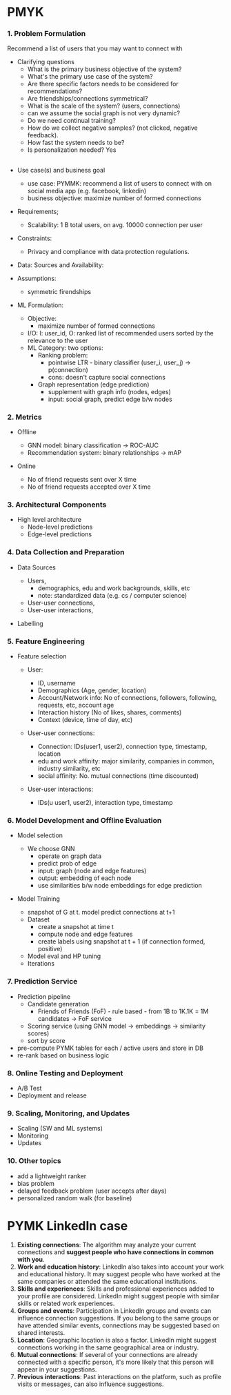 # PMYK 

### 1. Problem Formulation
Recommend a list of users that you may want to connect with 
* Clarifying questions
  * What is the primary business objective of the system? 
  * What's the primary use case of the system?
  * Are there specific factors needs to be considered for recommendations?
  * Are friendships/connections symmetrical?
  * What is the scale of the system? (users, connections)
  * can we assume the social graph is not very dynamic?
  * Do we need continual training? 
  * How do we collect negative samples? (not clicked, negative feedback). 
  * How fast the system needs to be? 
  * Is personalization needed? Yes 
  
## 
* Use case(s) and business goal
  * use case: PYMMK: recommend a list of users to connect with on social media app (e.g. facebook, linkedin)
  * business objective: maximize number of formed connections 

* Requirements;
    * Scalability: 1 B total users, on avg. 10000 connection per user     
  
* Constraints:
    * Privacy and compliance with data protection regulations.
    
* Data: Sources and Availability:

* Assumptions:
    * symmetric firendships
  
* ML Formulation:
    * Objective: 
      * maximize number of formed connections 
    * I/O: I: user_id, O: ranked list of recommended users sorted by the relevance to the user 
    * ML Category: two options: 
      * Ranking problem: 
        * pointwise LTR - binary classifier (user_i, user_j) -> p(connection)
        * cons: doesn't capture social connections 
      * Graph representation (edge prediction)
        * supplement with graph info (nodes, edges)
        * input: social graph, predict edge b/w nodes 

### 2. Metrics  
* Offline 
  * GNN model: binary classification -> ROC-AUC 
  * Recommendation system: binary relationships -> mAP 
  
* Online 
  * No of friend requests sent over X time 
  * No of friend requests accepted over X time 
  
### 3. Architectural Components  
* High level architecture 
  * Node-level predictions 
  * Edge-level predictions 
  
### 4. Data Collection and Preparation
* Data Sources
  * Users, 
    * demographics, edu and work backgrounds, skills, etc
    * note: standardized data (e.g. cs / computer science)
  * User-user connections,  
  * User-user interactions, 

* Labelling

### 5. Feature Engineering

* Feature selection
    
  * User: 
    * ID, username
    * Demographics (Age, gender, location)
    * Account/Network info: No of connections, followers, following, requests, etc, account age
    * Interaction history (No of likes, shares, comments)
    * Context (device, time of day, etc)
    
  * User-user connections: 
    * Connection: IDs(user1, user2), connection type, timestamp, location 
    * edu and work affinity: major similarity, companies in common, industry similarity, etc 
    * social affinity: No. mutual connections (time discounted)
  * User-user interactions:  
    * IDs(u user1, user2), interaction type, timestamp 




### 6. Model Development and Offline Evaluation

* Model selection 
  * We choose GNN 
    * operate on graph data 
    * predict prob of edge 
    * input: graph (node and edge features)
    * output: embedding of each node
    * use similarities b/w node embeddings for edge prediction 


* Model Training 
  * snapshot of G at t. model predict connections at t+1
  * Dataset 
    * create a snapshot at time t
    * compute node and edge features 
    * create labels using snapshot at t + 1 (if connection formed, positive) 
  * Model eval and HP tuning 
  * Iterations 
  
### 7. Prediction Service
* Prediction pipeline 
  * Candidate generation 
    * Friends of Friends (FoF) - rule based - from 1B to 1K.1K = 1M candidates -> FoF service  
  * Scoring service (using GNN model -> embeddings -> similarity scores)
  * sort by score 
* pre-compute PYMK tables for each / active users and store in DB 
* re-rank based on business logic 
  
### 8. Online Testing and Deployment  
* A/B Test 
* Deployment and release 

### 9. Scaling, Monitoring, and Updates 
* Scaling (SW and ML systems)
* Monitoring 
* Updates 

### 10. Other topics  
* add a lightweight ranker 
* bias problem 
* delayed feedback problem (user accepts after days)
* personalized random walk (for baseline)





# PYMK LinkedIn case

1. **Existing connections**: The algorithm may analyze your current connections and **suggest people who have connections in common with you**.
2. **Work and education history**: LinkedIn also takes into account your work and educational history. It may suggest people who have worked at the same companies or attended the same educational institutions.
3. **Skills and experiences**: Skills and professional experiences added to your profile are considered. LinkedIn might suggest people with similar skills or related work experiences.
4. **Groups and events**: Participation in LinkedIn groups and events can influence connection suggestions. If you belong to the same groups or have attended similar events, connections may be suggested based on shared interests.
5. **Location**: Geographic location is also a factor. LinkedIn might suggest connections working in the same geographical area or industry.
6. **Mutual connections**: If several of your connections are already connected with a specific person, it's more likely that this person will appear in your suggestions.
7. **Previous interactions**: Past interactions on the platform, such as profile visits or messages, can also influence suggestions.



